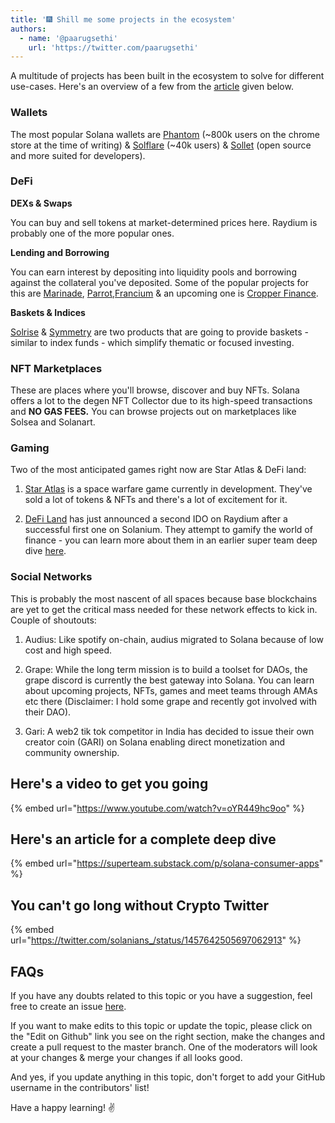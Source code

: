 ```yaml
---
title: '🎆 Shill me some projects in the ecosystem'
authors:
  - name: '@paarugsethi'
    url: 'https://twitter.com/paarugsethi'
---
```


A multitude of projects has been built in the ecosystem to solve for different use-cases. Here's an overview of a few from the [article](https://superteam.substack.com/p/solana-consumer-apps) given below.

### Wallets

The most popular Solana wallets are [Phantom](https://phantom.app/) (~800k users on the chrome store at the time of writing) & [Solflare](https://solflare.com/) (~40k users) & [Sollet](https://www.sollet.io/) (open source and more suited for developers).

### DeFi

**DEXs & Swaps**

You can buy and sell tokens at market-determined prices here. Raydium is probably one of the more popular ones.

**Lending and Borrowing**

You can earn interest by depositing into liquidity pools and borrowing against the collateral you've deposited. Some of the popular projects for this are [Marinade](https://marinade.finance/), [Parrot](https://parrot.fi/mint/),[Francium](https://francium.io/) & an upcoming one is [Cropper Finance](https://cropper.finance/pools/).

**Baskets & Indices**

[Solrise](https://solsea.io/) & [Symmetry](https://solanart.io/) are two products that are going to provide baskets - similar to index funds - which simplify thematic or focused investing.

### NFT Marketplaces

These are places where you'll browse, discover and buy NFTs. Solana offers a lot to the degen NFT Collector due to its high-speed transactions and **NO GAS FEES.** You can browse projects out on marketplaces like Solsea and  Solanart.

### Gaming

Two of the most anticipated games right now are Star Atlas & DeFi land:

1.  [Star Atlas](https://staratlas.com/) is a space warfare game currently in development. They've sold a lot of tokens & NFTs and there's a lot of excitement for it.

2.  [DeFi Land](https://defiland.app/en) has just announced a second IDO on Raydium after a successful first one on Solanium. They attempt to gamify the world of finance - you can learn more about them in an earlier super team deep dive [here](https://superteam.substack.com/p/defi-land).

### Social Networks

This is probably the most nascent of all spaces because base blockchains are yet to get the critical mass needed for these network effects to kick in. Couple of shoutouts:

1.  Audius: Like spotify on-chain, audius migrated to Solana because of low cost and high speed.

2.  Grape: While the long term mission is to build a toolset for DAOs, the grape discord is currently the best gateway into Solana. You can learn about upcoming projects, NFTs, games and meet teams through AMAs etc there (Disclaimer: I hold some grape and recently got involved with their DAO).

3.  Gari: A web2 tik tok competitor in India has decided to issue their own creator coin (GARI) on Solana enabling direct monetization and community ownership.

## Here's a video to get you going

{% embed url="https://www.youtube.com/watch?v=oYR449hc9oo" %}

## Here's an article for a complete deep dive

{% embed url="https://superteam.substack.com/p/solana-consumer-apps" %}

## You can't go long without Crypto Twitter

{% embed url="https://twitter.com/solanians_/status/1457642505697062913" %}

## FAQs

If you have any doubts related to this topic or you have a suggestion, feel free to create an issue [here](https://github.com/SuperteamDAO/ground-zero/issues).

If you want to make edits to this topic or update the topic, please click on the "Edit on Github" link you see on the right section, make the changes and create a pull request to the master branch. One of the moderators will look at your changes & merge your changes if all looks good.

And yes, if you update anything in this topic, don't forget to add your GitHub username in the contributors' list!

Have a happy learning! ✌️
